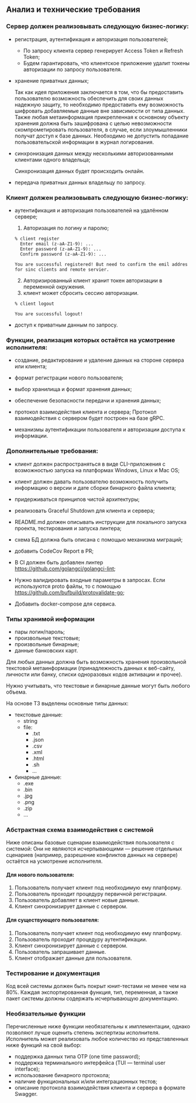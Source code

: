 ## Анализ и технические требования

### Сервер должен реализовывать следующую бизнес-логику:
- регистрация, аутентификация и авторизация пользователей;
    - По запросу клиента сервер генерирует Access Token и Refresh Token;
    - Будем гарантировать, что клиентское приложение удалит токены авторизации по запросу пользователя.
    
- хранение приватных данных; 

    Так как идея приложения заключается в том, что бы предоставить пользователю возможность обеспечить для своих данных надежную защиту, то необходимо предоставить ему возможность шифровать добавляемые данные вне зависимости от типа данных. Также любая метаинформация прикрепленная к основному объекту хранения должна быть зашифрована с целью невозможности скомпрометировать пользователя, в случае, если злоумышленники получат доступ к базе данных. Необходимо не допустить попадание пользовательской информации в журнал логирования.

- синхронизация данных между несколькими авторизованными клиентами одного владельца;

    Синхронизация данных будет происходить онлайн. 

- передача приватных данных владельцу по запросу.

### Клиент должен реализовывать следующую бизнес-логику:
- аутентификация и авторизация пользователей на удалённом сервере;

    1. Авторизация по логину и паролю;
  ```
  % client register
    Enter email (z-aA-Z1-9): ...
    Enter password (z-aA-Z1-9): ...
    Confirm password (z-aA-Z1-9): ...
  
  You are successful registered! But need to confirm the emil addres for sinc clients and remote servier.
  ```
    2. Авторизированный клиент хранит токен авторизации в переменной окружения.
    3. клиент может сбросить сессию авторизации.
  ```
  % client logout
  
  You are successful logout!
  ```
- доступ к приватным данным по запросу.

### Функции, реализация которых остаётся на усмотрение исполнителя:
- создание, редактирование и удаление данных на стороне сервера или клиента;
- формат регистрации нового пользователя;
- выбор хранилища и формат хранения данных;
- обеспечение безопасности передачи и хранения данных;
- протокол взаимодействия клиента и сервера;
  Протокол взаимодействия с сервером будет построен на базе gRPC.

- механизмы аутентификации пользователя и авторизации доступа к информации.

### Дополнительные требования:
- клиент должен распространяться в виде CLI-приложения с возможностью запуска на платформах Windows, Linux и Mac OS;
- клиент должен давать пользователю возможность получить информацию о версии и дате сборки бинарного файла клиента;

- придерживаться принципов чистой архитектуры;
- реализовать Graceful Shutdown для клиента и сервера;
- README.md должен описывать инструкции для локального запуска проекта, тестирования и запуска линтера;
- схема БД должна быть описана с помощью механизма миграций;
- добавить CodeCov Report в PR;
- В CI должен быть добавлен линтер https://github.com/golangci/golangci-lint;
- Нужно валидировать входные параметры в запросах. Если используются proto файлы, то с помощью https://github.com/bufbuild/protovalidate-go;
- Добавить docker-compose для сервиса.

### Типы хранимой информации
- пары логин/пароль;
- произвольные текстовые;
- произвольные бинарные;
- данные банковских карт.

Для любых данных должна быть возможность хранения произвольной текстовой метаинформации (принадлежность данных к веб-сайту, личности или банку, списки одноразовых кодов активации и прочее).

Нужно учитывать, что текстовые и бинарные данные могут быть любого объема.

На основе ТЗ выделены основные типы данных:
- текстовые данные:
    - string
    - file:
        - .txt
        - .json
        - .csv
        - .xml
        - .html
        - .sh
        - ...
- бинарные данные:
    - .exe
    - .bin
    - .jpg
    - .png
    - .zip
    - ...

### Абстрактная схема взаимодействия с системой

Ниже описаны базовые сценарии взаимодействия пользователя с системой:
Они не являются исчерпывающими — решение отдельных сценариев (например, разрешение конфликтов данных на сервере) остаётся на усмотрение исполнителя.

#### Для нового пользователя:
1. Пользователь получает клиент под необходимую ему платформу.
2. Пользователь проходит процедуру первичной регистрации.
3. Пользователь добавляет в клиент новые данные.
4. Клиент синхронизирует данные с сервером.

#### Для существующего пользователя:
1. Пользователь получает клиент под необходимую ему платформу.
2. Пользователь проходит процедуру аутентификации.
3. Клиент синхронизирует данные с сервером.
4. Пользователь запрашивает данные.
5. Клиент отображает данные для пользователя.

### Тестирование и документация
Код всей системы должен быть покрыт юнит-тестами не менее чем на 80%. Каждая экспортированная функция, тип, переменная, а также пакет системы должны содержать исчерпывающую документацию.

### Необязательные функции
Перечисленные ниже функции необязательны к имплементации, однако позволяют лучше оценить степень экспертизы исполнителя. Исполнитель может реализовать любое количество из представленных ниже функций на свой выбор:
- поддержка данных типа OTP (one time password);
- поддержка терминального интерфейса (TUI — terminal user interface);
- использование бинарного протокола;
- наличие функциональных и/или интеграционных тестов;
- описание протокола взаимодействия клиента и сервера в формате Swagger.